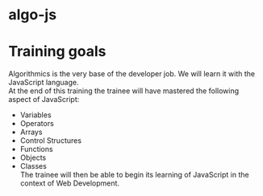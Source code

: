 # algo-js

# Training goals

Algorithmics is the very base of the developer job. We will learn it with the JavaScript language. <br>
At the end of this training the trainee will have mastered the following aspect of JavaScript: <br>

- Variables
- Operators
- Arrays
- Control Structures
- Functions
- Objects
- Classes
  <br>The trainee will then be able to begin its learning of JavaScript in the context of Web Development.
